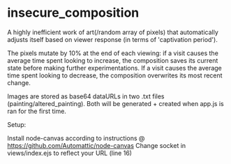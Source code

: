 # insecure_composition
A highly inefficient work of art(/random array of pixels) that automatically adjusts itself based on viewer response (in terms of 'captivation period').

The pixels mutate by 10% at the end of each viewing: if a visit causes the average time spent looking to increase, the composition saves its current state before making further experimentations. If a visit causes the average time spent looking to decrease, the composition overwrites its most recent change.

Images are stored as base64 dataURLs in two .txt files (painting/altered_painting). Both will be generated + created when app.js is ran for the first time.


Setup:

Install node-canvas according to instructions @ https://github.com/Automattic/node-canvas
Change socket in views/index.ejs to reflect your URL (line 16)
